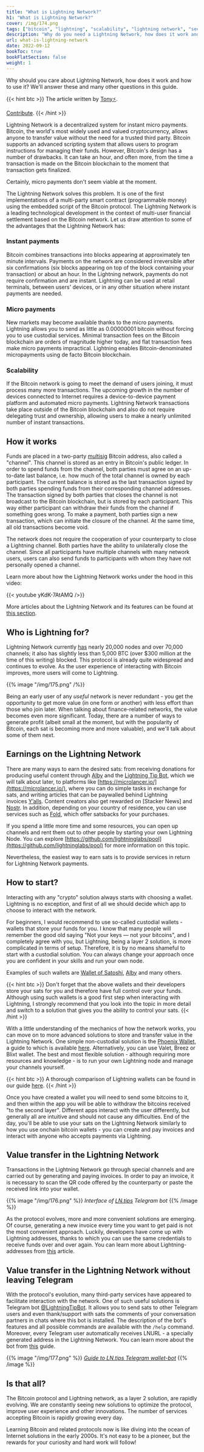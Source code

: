 ```yaml
---
title: "What is Lightning Network?"
h1: "What is Lightning Network?"
cover: /img/174.png
tags: ["bitcoin", "lightning", "scalability", "lightning network", "second layer", "payments"]
description: "Why do you need a Lightning Network, how does it work and how do you use it?"
url: what-is-lightning-network
date: 2022-09-12
bookToc: true
bookFlatSection: false
weight: 1
---
```


Why should you care about Lightning Network, how does it work and how to use it? We'll answer these and many other questions in this guide.

{{< hint btc >}}
The article written by [Tony⚡️](https://snort.social/p/npub10awzknjg5r5lajnr53438ndcyjylgqsrnrtq5grs495v42qc6awsj45ys7).

[Contribute](/contribute/).
{{< /hint >}}

Lightning Network is a decentralized system for instant micro payments. Bitcoin, the world's most widely used and valued cryptocurrency, allows anyone to transfer value without the need for a trusted third party. Bitcoin supports an advanced scripting system that allows users to program instructions for managing their funds. However, Bitcoin's design has a number of drawbacks. It can take an hour, and often more, from the time a transaction is made on the Bitcoin blockchain to the moment that transaction gets finalized.

Certainly, micro payments don't seem viable at the moment.

The Lightning Network solves this problem. It is one of the first implementations of a multi-party smart contract (programmable money) using the embedded script of the Bitcoin protocol. The Lightning Network is a leading technological development in the context of multi-user financial settlement based on the Bitcoin network. Let us draw attention to some of the advantages that the Lightning Network has:

### Instant payments

Bitcoin combines transactions into blocks appearing at approximately ten minute intervals. Payments on the network are considered irreversible after six confirmations (six blocks appearing on top of the block containing your transaction) or about an hour. In the Lightning network, payments do not require confirmation and are instant. Lightning can be used at retail terminals, between users' devices, or in any other situation where instant payments are needed.

### Micro payments

New markets may become available thanks to the micro payments. Lightning allows you to send as little as 0.00000001 bitcoin without forcing you to use custodial services. Minimal transaction fees on the Bitcoin blockchain are orders of magnitude higher today, and flat transaction fees make micro payments impractical. Lightning enables Bitcoin-denominated micropayments using de facto Bitcoin blockchain.

### Scalability

If the Bitcoin network is going to meet the demand of users joining, it must process many more transactions. The upcoming growth in the number of devices connected to Internet requires a device-to-device payment platform and automated micro payments. Lightning Network transactions take place outside of the Bitcoin blockchain and also do not require delegating trust and ownership, allowing users to make a nearly unlimited number of instant transactions.

## How it works

Funds are placed in a two-party [multisig](/en/multisig) Bitcoin address, also called a "channel". This channel is stored as an entry in Bitcoin's public ledger. In order to spend funds from the channel, both parties must agree on an up-to-date last balance, i.e. how much of the total channel is owned by each participant. The current balance is stored as the last transaction signed by both parties spending funds from their corresponding channel addresses. The transaction signed by both parties that closes the channel is not broadcast to the Bitcoin blockchain, but is stored by each participant. This way either participant can withdraw their funds from the channel if something goes wrong. To make a payment, both parties sign a new transaction, which can initiate the closure of the channel. At the same time, all old transactions become void.

The network does not require the cooperation of your counterparty to close a Lightning channel. Both parties have the ability to unilaterally close the channel. Since all participants have multiple channels with many network users, users can also send funds to participants with whom they have not personally opened a channel.

Learn more about how the Lightning Network works under the hood in this video:

{{< youtube yKdK-7AtAMQ />}}

More articles about the Lightning Network and its features can be found at [this section](/en/lightning).

## Who is Lightning for?

Lightning Network currently [has](https://1ml.com/statistics) nearly 20,000 nodes and over 70,000 channels; it also has slightly less than 5,000 BTC (over $300 million at the time of this writing) blocked. This protocol is already quite widespread and continues to evolve. As the user experience of interacting with Bitcoin improves, more users will come to Lightning.

{{% image "/img/175.png" /%}}

Being an early user of any *useful* network is never redundant - you get the opportunity to get more value (in one form or another) with less effort than those who join later. When talking about finance-related networks, the value becomes even more significant. Today, there are a number of ways to generate profit (albeit small at the moment, but with the popularity of Bitcoin, each sat is becoming more and more valuable), and we'll talk about some of them next.

## Earnings on the Lightning Network

There are many ways to earn the desired sats: from receiving donations for producing useful content through [Alby](https://getalby.com) and the [Lightning Tip Bot](/en/lntips), which we will talk about later, to platforms like [https://microlancer.io/](https://microlancer.io/), where you can do simple tasks in exchange for sats, and writing articles that can be paywalled behind Lightning invoices [Y’alls](https://yalls.org/). Content creators also get rewarded on [Stacker News] and [Nostr](https://nostr.how/en/what-is-nostr). In addition, depending on your country of residence, you can use services such as [Fold](https://foldapp.com), which offer satsbacks for your purchases.

If you spend a little more time and some resources, you can open up channels and rent them out to other people by starting your own Lightning Node. You can explore [https://github.com/lightninglabs/pool](https://github.com/lightninglabs/pool) for more information on this topic.

Nevertheless, the easiest way to earn sats is to provide services in return for Lightning Network payments.

## How to start?

Interacting with any "crypto" solution always starts with choosing a wallet. Lightning is no exception, and first of all we should decide which app to choose to interact with the network.

For beginners, I would recommend to use so-called custodial wallets - wallets that store your funds for you. I know that many people will remember the good old saying "Not your keys — not your bitcoins", and I completely agree with you, but Lightning, being a layer 2 solution, is more complicated in terms of setup. Therefore, it is by no means shameful to start with a custodial solution. You can always change your approach once you are confident in your skills and run your own node.

Examples of such wallets are [Wallet of Satoshi](https://www.walletofsatoshi.com/), [Alby](https://getalby.com) and many others.

{{< hint btc >}}
Don't forget that the above wallets and their developers store your sats for you and therefore have full control over your funds. Although using such wallets is a good first step when interacting with Lightning, I strongly recommend that you look into the topic in more detail and switch to a solution that gives you the ability to control your sats.
{{< /hint >}}

With a little understanding of the mechanics of how the network works, you can move on to more advanced solutions to store and transfer value in the Lightning Network. One simple non-custodial solution is the [Phoenix Wallet](https://phoenix.acinq.co), a guide to which is available [here](/en/phoenix). Alternatively, you can use Valet, Breez or Blixt wallet. The best and most flexible solution - although requiring more resources and knowledge - is to run your own Lightning node and manage your channels yourself.

{{< hint btc >}}
A thorough comparison of Lightning wallets can be found in our guide [here](/lightning-wallets).
{{< /hint >}}

Once you have created a wallet you will need to send some bitcoins to it, and then within the app you will be able to withdraw the bitcoins received "to the second layer". Different apps interact with the user differently, but generally all are intuitive and should not cause any difficulties. End of the day, you'll be able to use your sats on the Lightning Network similarly to how you use onchain bitcoin wallets - you can create and pay invoices and interact with anyone who accepts payments via Lightning.

## Value transfer in the Lightning Network

Transactions in the Lightning Network go through special channels and are carried out by generating and paying invoices. In order to pay an invoice, it is necessary to scan the QR code offered by the counterparty or paste the received link into your wallet.

{{% image "/img/176.png" %}}
_Interface of [LN.tips](https://t.me/LightningTipBot) Telegram bot_
{{% /image %}}

As the protocol evolves, more and more convenient solutions are emerging. Of course, generating a new invoice every time you want to get paid is not the most convenient approach. Luckily, developers have come up with Lightning addresses, thanks to which you can use the same credentials to receive funds over and over again. You can learn more about Lightning-addresses from [this](/en/lightning-addresses) article.

## Value transfer in the Lightning Network without leaving Telegram

With the protocol's evolution, many third-party services have appeared to facilitate interaction with the network. One of such useful solutions is Telegram bot [@LightningTipBot](https://t.me/LightningTipBot). It allows you to send sats to other Telegram users and even thank/support with sats the comments of your conversation partners in chats where this bot is installed. The description of the bot's features and all possible commands are available with the `/help` command. Moreover, every Telegram user automatically receives LNURL - a specially generated address in the Lightning Network. You can learn more about the bot from [this](/en/lntips) guide.

{{% image "/img/177.png" %}}
*[Guide to LN.tips Telegram wallet-bot](/en/lntips)*
{{% /image %}}

## Is that all?

The Bitcoin protocol and Lightning network, as a layer 2 solution, are rapidly evolving. We are constantly seeing new solutions to optimize the protocol, improve user experience and other innovations. The number of services accepting Bitcoin is rapidly growing every day.

Learning Bitcoin and related protocols now is like diving into the ocean of Internet solutions in the early 2000s. It's not easy to be a pioneer, but the rewards for your curiosity and hard work will follow!

